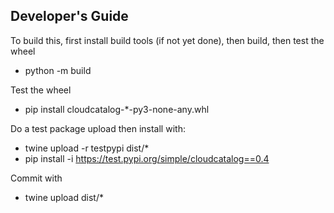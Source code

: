 ## Developer's Guide

To build this, first install build tools (if not yet done), then build, then test the wheel

* python -m build

Test the wheel
* pip install cloudcatalog-*-py3-none-any.whl

Do a test package upload then install with:

* twine upload -r testpypi dist/*
* pip install -i https://test.pypi.org/simple/cloudcatalog==0.4

Commit with

* twine upload dist/*
